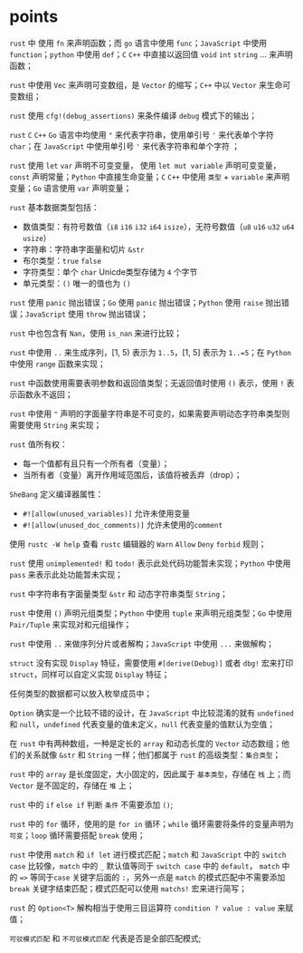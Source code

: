 # points
`rust` 中 使用 `fn` 来声明函数；而 `go` 语言中使用 `func`；`JavaScript` 中使用 `function`；`python` 中使用 `def`；`C` `C++` 中直接以返回值 `void` `int` `string` ... 来声明函数；

`rust` 中使用 `Vec` 来声明可变数组，是 `Vector` 的缩写；`C++` 中以 `Vector` 来生命可变数组；

`rust` 使用 `cfg!(debug_assertions)` 来条件编译 `debug` 模式下的输出；

`rust` `C` `C++` `Go` 语言中均使用 `"` 来代表字符串，使用单引号 `'` 来代表单个字符 `char`；在 `JavaScript` 中使用单引号 `'` 来代表字符串和单个字符 ；

`rust` 使用 `let` `var` 声明不可变变量， 使用 `let mut variable` 声明可变变量，`const` 声明常量；`Python` 中直接生命变量；`C` `C++` 中使用 `类型` + `variable` 来声明变量；`Go` 语言使用 `var` 声明变量；

`rust` 基本数据类型包括：
- 数值类型：有符号数值（`i8` `i16` `i32` `i64` `isize`），无符号数值（`u8` `u16` `u32` `u64` `usize`）
- 字符串：字符串字面量和切片 `&str`
- 布尔类型：`true` `false`
- 字符类型：单个 `char` Unicde类型存储为 `4` 个字节
- 单元类型：`()` 唯一的值也为 `()`

`rust` 使用 `panic` 抛出错误；`Go` 使用 `panic` 抛出错误；`Python` 使用 `raise` 抛出错误；`JavaScript` 使用 `throw` 抛出错误；

`rust` 中也包含有 `Nan`，使用 `is_nan` 来进行比较；

`rust` 中使用 `..` 来生成序列，[1, 5) 表示为 `1..5`，[1, 5] 表示为 `1..=5`；在 `Python` 中使用 `range` 函数来实现；

`rust` 中函数使用需要表明参数和返回值类型；无返回值时使用 `()` 表示，使用 `!` 表示函数永不返回；

`rust` 中使用 `"` 声明的字面量字符串是不可变的，如果需要声明动态字符串类型则需要使用 `String` 来实现；

`rust` 值所有权：
- 每一个值都有且只有一个所有者（变量）；
- 当所有者（变量）离开作用域范围后，该值将被丢弃（drop）；

`SheBang` 定义编译器属性：

- `#![allow(unused_variables)]` 允许未使用变量
- `#![allow(unused_doc_comments)]` 允许未使用的`comment`

使用 `rustc -W help` 查看 `rustc` 编辑器的 `Warn` `Allow` `Deny` `forbid` 规则；

`rust` 使用 `unimplemented!` 和 `todo!` 表示此处代码功能暂未实现；`Python` 中使用 `pass` 来表示此处功能暂未实现；

`rust` 中字符串有字面量类型 `&str` 和 动态字符串类型 `String`；

`rust` 中使用 `()` 声明元组类型；`Python` 中使用 `tuple` 来声明元组类型；`Go` 中使用 `Pair/Tuple` 来实现对和元组操作；

`rust` 中使用 `..` 来做序列分片或者解构；`JavaScript` 中使用 `...` 来做解构；

`struct` 没有实现 `Display` 特征，需要使用 `#[derive(Debug)]` 或者 `dbg!` 宏来打印 `struct`，同样可以自定义实现 `Display` 特征；

任何类型的数据都可以放入枚举成员中；

`Option` 确实是一个比较不错的设计，在 `JavaScript` 中比较混淆的就有 `undefined` 和 `null`，`undefined` 代表变量的值未定义，`null` 代表变量的值默认为空值；

在 `rust` 中有两种数组，一种是定长的 `array` 和动态长度的 `Vector` 动态数组；他们的关系就像 `&str` 和 `String` 一样；他们都属于 `rust` 的高级类型：`集合类型`；

`rust` 中的 `array` 是长度固定，大小固定的，因此属于 `基本类型`，存储在 `栈` 上；而 `Vector` 是不固定的，存储在 `堆` 上；

`rust` 中的 `if` `else if` 判断 `条件` 不需要添加 `()`;

`rust` 中的 `for` 循环，使用的是 `for in` 循环；`while` 循环需要将条件的变量声明为 `可变`；`loop` 循环需要搭配 `break` 使用；

`rust` 中使用 `match` 和 `if let` 进行模式匹配；`match` 和 `JavaScript` 中的 `switch case` 比较像，`match` 中的 `_` 默认值等同于 `switch case` 中的 `default`， `match` 中的 `=>` 等同于`case` 关键字后面的 `:`，另外一点是 `match` 的模式匹配中不需要添加 `break` 关键字结束匹配；模式匹配可以使用 `matchs!` 宏来进行简写；

`rust` 的 `Option<T>` 解构相当于使用三目运算符 `condition ? value : value` 来赋值；

`可驳模式匹配` 和 `不可驳模式匹配` 代表是否是全部匹配模式;
 


<!--stackedit_data:
eyJoaXN0b3J5IjpbMTcwOTE2MzE1NCwyMDU5NDYxNzUzLDUwNj
kyMTEwLC0xNTk5ODc3NDA2LDEyMTA3MDI1MTYsLTExNTk3MTk3
NzgsLTExNzU3NzA1NjYsLTM4MjMxOTg0OSwtMjUyMTc2NzkxLD
EyODcxOTU0NDAsLTEyMjU1MzczNTgsLTE2NzI5MDM2MzgsMTM5
NDU2NjE5NywtMTg1NjE1MjEzOCwxMjIwMTUyODU3LDE2NzQ5MT
EzMTAsMTc0MjIxNDEzMSwtNzU1NjY3MTU3LC0xNTQyMDQ4Nzc3
LC0xNDcxNTMzODM0XX0=
-->